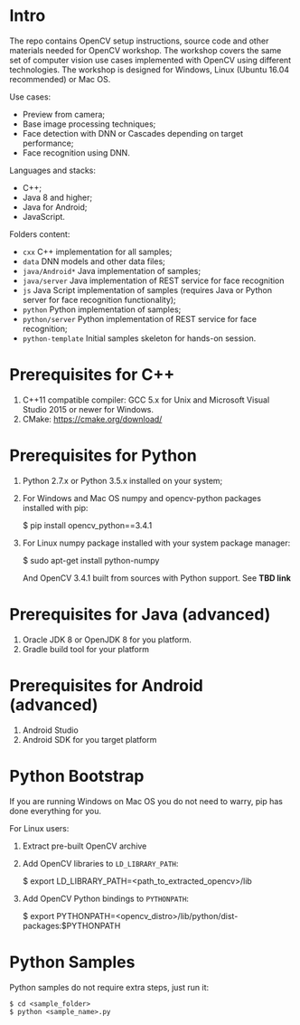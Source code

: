 Intro
=====

The repo contains OpenCV setup instructions, source code and other materials needed for OpenCV workshop.
The workshop covers the same set of computer vision use cases implemented with
OpenCV using different technologies. The workshop is designed for Windows,
Linux (Ubuntu 16.04 recommended) or Mac OS.

Use cases:
 - Preview from camera;
 - Base image processing techniques;
 - Face detection with DNN or Cascades depending on target performance;
 - Face recognition using DNN.

Languages and stacks:
 - C++;
 - Java 8 and higher;
 - Java for Android;
 - JavaScript.

Folders content:

  - `cxx` C++ implementation for all samples;
  - `data` DNN models and other data files;
  - `java/Android*` Java implementation of samples;
  - `java/server` Java implementation of REST service for face recognition
  - `js` Java Script implementation of samples (requires Java or Python server
    for face recognition functionality);
  - `python` Python implementation of samples;
  - `python/server` Python implementation of REST service for face recognition;
  - `python-template` Initial samples skeleton for hands-on session.

Prerequisites for C++
=====================

 1. C++11 compatible compiler: GCC 5.x for Unix and Microsoft Visual Studio 2015
    or newer for Windows.
 2. CMake: <https://cmake.org/download/>

Prerequisites for Python
========================

 1. Python 2.7.x or Python 3.5.x installed on your system;
 2. For Windows and Mac OS numpy and opencv-python packages installed with pip:

    $ pip install opencv_python==3.4.1

 3. For Linux numpy package installed with your system package manager:

    $ sudo apt-get install python-numpy

    And OpenCV 3.4.1 built from sources with Python support. See **TBD link**

Prerequisites for Java (advanced)
=================================

 1. Oracle JDK 8 or OpenJDK 8 for you platform.
 2. Gradle build tool for your platform

Prerequisites for Android (advanced)
====================================

 1. Android Studio
 2. Android SDK for you target platform

Python Bootstrap
================

If you are running Windows on Mac OS you do not need to warry, pip has done
everything for you.

For Linux users:

 1. Extract pre-built OpenCV archive
 2. Add OpenCV libraries to `LD_LIBRARY_PATH`:

    $ export LD_LIBRARY_PATH=<path_to_extracted_opencv>/lib

 3. Add OpenCV Python bindings to `PYTHONPATH`:

    $ export PYTHONPATH=<opencv_distro>/lib/python<version>/dist-packages:$PYTHONPATH

Python Samples
==============

Python samples do not require extra steps, just run it:

    $ cd <sample_folder>
    $ python <sample_name>.py
